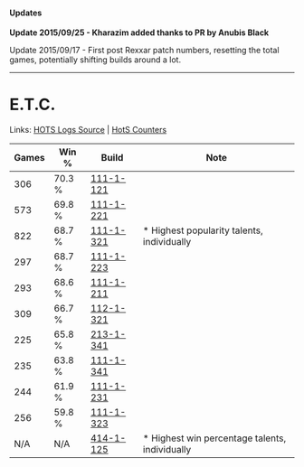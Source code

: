 #### Updates
**Update 2015/09/25 - Kharazim added thanks to PR by Anubis Black**

Update 2015/09/17 - First post Rexxar patch numbers, resetting the total games, potentially shifting builds around a lot.

***

# E.T.C.

Links: [HOTS Logs Source](https://www.hotslogs.com/Sitewide/HeroDetails?Hero=E.T.C.) | [HotS Counters](http://hotscounters.com/#/hero/E.T.C.)

Games  | Win %  | Build     | Note
-----  | -----  | -----     | ----
306    | 70.3 % | [111-1-121](http://www.heroesfire.com/hots/talent-calculator/elite-tauren-chieftain#gOhH) | 
573    | 69.8 % | [111-1-221](http://www.heroesfire.com/hots/talent-calculator/elite-tauren-chieftain#gOir) | 
822    | 68.7 % | [111-1-321](http://www.heroesfire.com/hots/talent-calculator/elite-tauren-chieftain#gOkP) | * Highest popularity talents, individually
297    | 68.7 % | [111-1-223](http://www.heroesfire.com/hots/talent-calculator/elite-tauren-chieftain#gOit) | 
293    | 68.6 % | [111-1-211](http://www.heroesfire.com/hots/talent-calculator/elite-tauren-chieftain#gOih) | 
309    | 66.7 % | [112-1-321](http://www.heroesfire.com/hots/talent-calculator/elite-tauren-chieftain#gRAf) | 
225    | 65.8 % | [213-1-341](http://www.heroesfire.com/hots/talent-calculator/elite-tauren-chieftain#kHmD) | 
235    | 63.8 % | [111-1-341](http://www.heroesfire.com/hots/talent-calculator/elite-tauren-chieftain#gOkj) | 
244    | 61.9 % | [111-1-231](http://www.heroesfire.com/hots/talent-calculator/elite-tauren-chieftain#gOi_) | 
256    | 59.8 % | [111-1-323](http://www.heroesfire.com/hots/talent-calculator/elite-tauren-chieftain#gOkR) | 
N/A    | N/A    | [414-1-125](http://www.heroesfire.com/hots/talent-calculator/elite-tauren-chieftain#ryR5) | * Highest win percentage talents, individually
